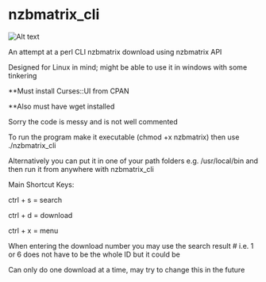 nzbmatrix_cli
=============

![Alt text](/usebosespeakers/nzbmatrix_cli/nzbmatrix1.png "Home Screen")

An attempt at a perl CLI nzbmatrix download using nzbmatrix API 

Designed for Linux in mind; might be able to use it in windows with some tinkering

**Must install Curses::UI from CPAN

**Also must have wget installed

Sorry the code is messy and is not well commented

To run the program make it executable (chmod +x nzbmatrix) then use ./nzbmatrix_cli

Alternatively you can put it in one of your path folders e.g. /usr/local/bin and 
then run it from anywhere with nzbmatrix_cli


Main Shortcut Keys:

ctrl + s = search

ctrl + d = download

ctrl + x = menu

When entering the download number you may use the search result # i.e. 1 or 6 does not have to be the whole ID but it could be

Can only do one download at a time, may try to change this in the future
